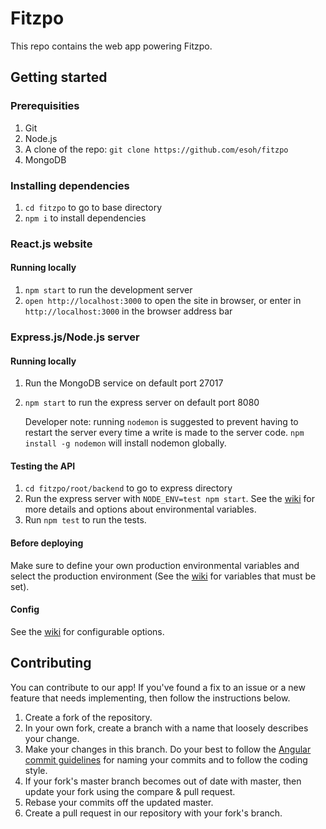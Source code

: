 # Fitzpo
This repo contains the web app powering Fitzpo.

## Getting started

### Prerequisities
1. Git
1. Node.js
1. A clone of the repo: `git clone https://github.com/esoh/fitzpo`
1. MongoDB

### Installing dependencies
1. `cd fitzpo` to go to base directory
1. `npm i` to install dependencies

### React.js website
#### Running locally
1. `npm start` to run the development server
1. `open http://localhost:3000` to open the site in browser, or enter in `http://localhost:3000` in the browser address bar

### Express.js/Node.js server
#### Running locally
1. Run the MongoDB service on default port 27017
1. `npm start` to run the express server on default port 8080

    Developer note: running `nodemon` is suggested to prevent having to restart the server every time a write is made to the server code. `npm install -g nodemon` will install nodemon globally.

#### Testing the API
1. `cd fitzpo/root/backend` to go to express directory
1. Run the express server with `NODE_ENV=test npm start`. See the [wiki](https://github.com/esoh/fitzpo/wiki/Environments,-Secrets,-and-Keys) for more details and options about environmental variables.
1. Run `npm test` to run the tests.

#### Before deploying
Make sure to define your own production environmental variables and select the production environment (See the [wiki](https://github.com/esoh/fitzpo/wiki/Environments,-Secrets,-and-Keys#production-environment) for variables that must be set).

#### Config
See the [wiki](https://github.com/esoh/fitzpo/wiki/Environments,-Secrets,-and-Keys) for configurable options.

## Contributing
You can contribute to our app! If you've found a fix to an issue or a new feature that needs implementing, then follow the instructions below.

1. Create a fork of the repository.
1. In your own fork, create a branch with a name that loosely describes your change.
1. Make your changes in this branch. Do your best to follow the [Angular commit guidelines](https://github.com/angular/angular.js/blob/master/DEVELOPERS.md#commits) for naming your commits and to follow the coding style.
1. If your fork's master branch becomes out of date with master, then update your fork using the compare & pull request.
1. Rebase your commits off the updated master.
1. Create a pull request in our repository with your fork's branch.